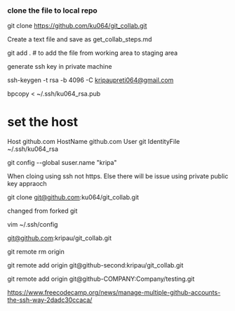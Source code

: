 ### clone the file to local repo

git clone https://github.com/ku064/git_collab.git

Create a text file and save as get_collab_steps.md

git add .  # to add the file from working area to staging area


generate ssh key in private machine

ssh-keygen -t rsa -b 4096 -C kripaupreti064@gmail.com

bpcopy < ~/.ssh/ku064_rsa.pub

# set the host

Host github.com
  HostName github.com
  User git
  IdentityFile ~/.ssh/ku064_rsa

git config --global suser.name "kripa"


When cloing using ssh not https. Else there will be issue using  private public key appraoch


 git clone git@github.com:ku064/git_collab.git

 changed from forked git

vim ~/.ssh/config

git@github.com:kripau/git_collab.git

git remote rm origin

git remote add origin git@github-second:kripau/git_collab.git

git remote add origin git@github-COMPANY:Company/testing.git



https://www.freecodecamp.org/news/manage-multiple-github-accounts-the-ssh-way-2dadc30ccaca/


